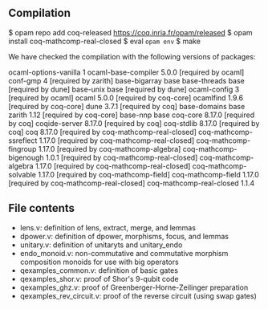 ## Compilation

$ opam repo add coq-released https://coq.inria.fr/opam/released
$ opam install coq-mathcomp-real-closed
$ eval `opam env`
$ make

We have checked the compilation with the following versions of packages:

ocaml-options-vanilla    1
ocaml-base-compiler      5.0.0  [required by ocaml]
conf-gmp                 4      [required by zarith]
base-bigarray            base
base-threads             base   [required by dune]
base-unix                base   [required by dune]
ocaml-config             3      [required by ocaml]
ocaml                    5.0.0  [required by coq-core]
ocamlfind                1.9.6  [required by coq-core]
dune                     3.7.1  [required by coq]
base-domains             base
zarith                   1.12   [required by coq-core]
base-nnp                 base
coq-core                 8.17.0 [required by coq]
coqide-server            8.17.0 [required by coq]
coq-stdlib               8.17.0 [required by coq]
coq                      8.17.0 [required by coq-mathcomp-real-closed]
coq-mathcomp-ssreflect   1.17.0 [required by coq-mathcomp-real-closed]
coq-mathcomp-fingroup    1.17.0 [required by coq-mathcomp-algebra]
coq-mathcomp-bigenough   1.0.1  [required by coq-mathcomp-real-closed]
coq-mathcomp-algebra     1.17.0 [required by coq-mathcomp-real-closed]
coq-mathcomp-solvable    1.17.0 [required by coq-mathcomp-field]
coq-mathcomp-field       1.17.0 [required by coq-mathcomp-real-closed]
coq-mathcomp-real-closed 1.1.4


## File contents

* lens.v: definition of lens, extract, merge, and lemmas
* dpower.v: definition of dpower, morphisms, focus, and lemmas
* unitary.v: definition of unitaryts and unitary_endo
* endo_monoid.v: non-commutative and commutative morphism composition monoids
  for use with big operators
* qexamples_common.v: definition of basic gates
* qexamples_shor.v: proof of Shor's 9-qubit code
* qexamples_ghz.v: proof of Greenberger-Horne-Zeilinger preparation
* qexamples_rev_circuit.v: proof of the reverse circuit (using swap gates)
